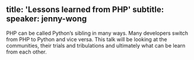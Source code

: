 title: 'Lessons learned from PHP'
subtitle:
speaker: jenny-wong
---
PHP can be called Python’s sibling in many ways. Many developers switch from PHP to Python and vice versa.   This talk will be looking at the communities, their trials and tribulations and ultimately what can be learn from each other.

